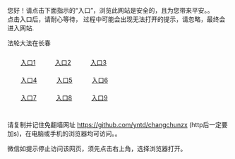 您好！请点击下面指示的“入口”，浏览此网站是安全的，且为您带来平安。。 <br/>
点击入口后，请耐心等待， 过程中可能会出现无法打开的提示，请忽略，最终会进入网站. </br>

法轮大法在长春<br/>
<div style="padding:10px"><a style="margin:20px" target="_blank" href="https://d1k4v6wain6p1x.cloudfront.net/2Qpsp?vzyexiq" id="ccLink1" rel="nofollow">入口1</a> <a target="_blank" style="margin:20px" href="https://d2ozwb3u03h2kb.cloudfront.net/2Qpsp?cntgpjti" id="ccLink2" rel="nofollow">入口2</a> <a style="margin:20px" target="_blank" href="https://d2zw9eg9w495p.cloudfront.net/2Qpsp?axcqekl" id="ccLink3" rel="nofollow">入口3</a></div>

<div style="padding:10px" ><a style="margin:20px" target="_blank" href="https://d1k4v6wain6p1x.cloudfront.net/2Qpsp?vzyexiq" id="ccLink4" rel="nofollow">入口4</a> <a style="margin:20px" href="https://d2ozwb3u03h2kb.cloudfront.net/2Qpsp?cntgpjti" target="_blank" id="ccLink5" rel="nofollow">入口5</a> <a style="margin:20px" href="https://d2zw9eg9w495p.cloudfront.net/2Qpsp?axcqekl" target="_blank" id="ccLink6" rel="nofollow">入口6</a></div>

<div style="padding:10px"><a style="margin:20px" target="_blank" href="https://d1k4v6wain6p1x.cloudfront.net/2Qpsp?vzyexiq" id="ccLink7" rel="nofollow">入口7</a> <a style="margin:20px" href="https://d2ozwb3u03h2kb.cloudfront.net/2Qpsp?cntgpjti" target="_blank" id="ccLink8" rel="nofollow">入口8</a> <a style="margin:20px" target="_blank" href="https://d2zw9eg9w495p.cloudfront.net/2Qpsp?axcqekl" id="ccLink9" rel="nofollow">入口9</a></div>

<br/>



请复制并记住免翻墙网址 https://github.com/yntd/changchunzx (http后一定要加s)，在电脑或手机的浏览器均可访问。。<br/>

微信如提示停止访问该网页，须先点击右上角，选择浏览器打开。
